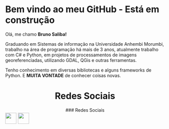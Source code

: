 <div>
  <h1>
    Bem vindo ao meu GitHub - Está em construção
  </h1>
  <p>
    Olá, me chamo <strong>Bruno Saliba!</strong>
  </p>
  <p>
    Graduando em Sistemas de informação na Universidade Anhembi Morumbi,
    trabalho na área de programação há mais de 3 anos, atualmente trabalho com C# e Python, em projetos de processamentos de imagens georeferenciadas,
    utilizando GDAL, QGis e outras ferramentas.
  </p>
  <p>
    Tenho conhecimento em diversas bibliotecas e alguns frameworks de Python. E <strong>MUITA VONTADE</strong> de conhecer coisas novas.
  </p>
  <div align="center">
    <h1>
      Redes Sociais
    </h1>
      ### Redes Sociais
<div style="display: flex">
  <a href="https://www.instagram.com/brunosaliba_/" style="margin-right: 5px;"><img style="width: 35px; height: 35px;" src="https://cdn-icons-png.flaticon.com/512/1409/1409946.png"/></a>
  <a href="https://www.linkedin.com/in/bruno-saliba/" style="margin-right: 5px;"><img style="width: 35px; height: 35px;" src="https://cdn-icons-png.flaticon.com/512/174/174857.png"/></a>
</div>
    </div>
</div>
